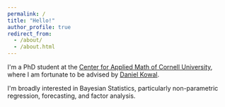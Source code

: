```yaml
---
permalink: /
title: "Hello!"
author_profile: true
redirect_from: 
  - /about/
  - /about.html
---
```


I'm a PhD student at the <a href="https://www.cam.cornell.edu/cam">Center for Applied Math of Cornell University</a>, where I am fortunate to be advised by <a href="https://www.danielrkowal.com/">Daniel Kowal</a>. 

I'm broadly interested in Bayesian Statistics, particularly non-parametric regression, forecasting, and factor analysis. 
